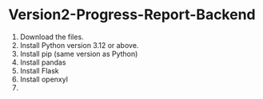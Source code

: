 # Version2-Progress-Report-Backend
1. Download the files.
2. Install Python version 3.12 or above.
3. Install pip (same version as Python)
4. Install pandas
5. Install Flask
6. Install openxyl
7. 
